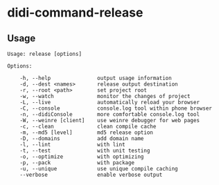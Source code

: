 # didi-command-release

## Usage

    Usage: release [options]

    Options:

        -h, --help               output usage information
        -d, --dest <names>       release output destination
        -r, --root <path>        set project root
        -w, --watch              monitor the changes of project
        -L, --live               automatically reload your browser
        -C, --console            console.log tool within phone browser
        -n, --didiConsole        more comfortable console.log tool
        -W, --weinre [client]    use weinre debugger for web pages
        -c, --clean              clean compile cache
        -m, --md5 [level]        md5 release option
        -D, --domains            add domain name
        -l, --lint               with lint
        -t, --test               with unit testing
        -o, --optimize           with optimizing
        -p, --pack               with package
        -u, --unique             use unique compile caching
        --verbose                enable verbose output
